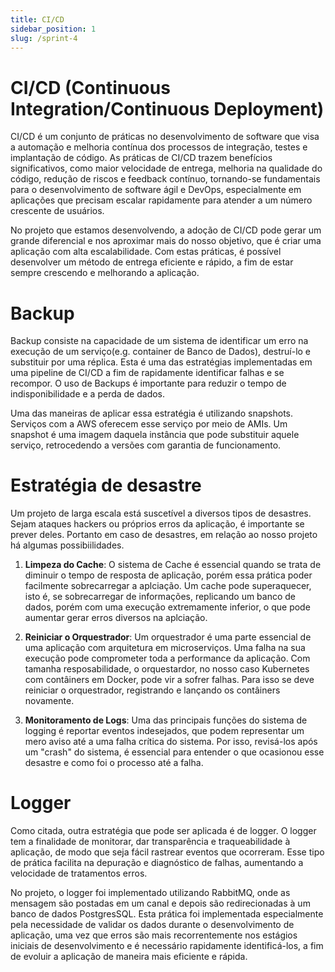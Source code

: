 ```yaml
---
title: CI/CD
sidebar_position: 1
slug: /sprint-4
---
```

# CI/CD (Continuous Integration/Continuous Deployment)

CI/CD é um conjunto de práticas no desenvolvimento de software que visa a automação e melhoria contínua dos processos de integração, testes e implantação de código. As práticas de CI/CD trazem benefícios significativos, como maior velocidade de entrega, melhoria na qualidade do código, redução de riscos e feedback contínuo, tornando-se fundamentais para o desenvolvimento de software ágil e DevOps, especialmente em aplicações que precisam escalar rapidamente para atender a um número crescente de usuários.

No projeto que estamos desenvolvendo, a adoção de CI/CD pode gerar um grande diferencial e nos aproximar mais do nosso objetivo, que é criar uma aplicação com alta escalabilidade. Com estas práticas, é possível desenvolver um método de entrega eficiente e rápido, a fim de estar sempre crescendo e melhorando a aplicação.
# Backup

Backup consiste na capacidade de um sistema de identificar um erro na execução de um serviço(e.g. container de Banco de Dados), destruí-lo e substituir por uma réplica. Esta é uma das estratégias implementadas em uma pipeline de CI/CD a fim de rapidamente identificar falhas e se recompor. O uso de Backups é importante para reduzir o tempo de indisponibilidade e a perda de dados.

Uma das maneiras de aplicar essa estratégia é utilizando snapshots. Serviços com a AWS oferecem esse serviço por meio de AMIs. Um snapshot é uma imagem daquela instância que pode substituir aquele serviço, retrocedendo a versões com garantia de funcionamento.
# Estratégia de desastre

Um projeto de larga escala está suscetível a diversos tipos de desastres. Sejam ataques hackers ou próprios erros da aplicação, é importante se prever deles. Portanto em caso de desastres, em relação ao nosso projeto há algumas possibiilidades.

1. **Limpeza do Cache**: O sistema de Cache é essencial quando se trata de diminuir o tempo de resposta de aplicação, porém essa prática poder facilmente sobrecarregar a aplciação. Um cache pode superaquecer, isto é, se sobrecarregar de informações, replicando um banco de dados, porém com uma execução extremamente inferior, o que pode aumentar gerar erros diversos na aplciação.

2. **Reiniciar o Orquestrador**: Um orquestrador é uma parte essencial de uma aplicação com arquitetura em microserviços. Uma falha na sua execução pode comprometer toda a performance da aplicação. Com tamanha resposabilidade, o orquestardor, no nosso caso Kubernetes com contâiners em Docker, pode vir a sofrer falhas. Para isso se deve reiniciar o orquestrador, registrando e lançando os contâiners novamente.

3. **Monitoramento de Logs**: Uma das principais funções do sistema de logging é reportar eventos indesejados, que podem representar um mero aviso até a uma falha crítica do sistema. Por isso, revisá-los após um "crash" do sistema, é essencial para entender o que ocasionou esse desastre e como foi o processo até a falha.

# Logger

Como citada, outra estratégia que pode ser aplicada é de logger. O logger tem a finalidade de monitorar, dar transparência e traqueabilidade à aplicação, de modo que seja fácil rastrear eventos que ocorreram. Esse tipo de prática facilita na depuração e diagnóstico de falhas, aumentando a velocidade de tratamentos erros.

No projeto, o logger foi implementado utilizando RabbitMQ, onde as mensagem são postadas em um canal e depois são redirecionadas à um banco de dados PostgresSQL. Esta prática foi implementada especialmente pela necessidade de validar os dados durante o desenvolvimento de aplicação, uma vez que erros são mais recorrentemente nos estágios iniciais de desenvolvimento e é necessário rapidamente identificá-los, a fim de evoluir a aplicação de maneira mais eficiente e rápida.